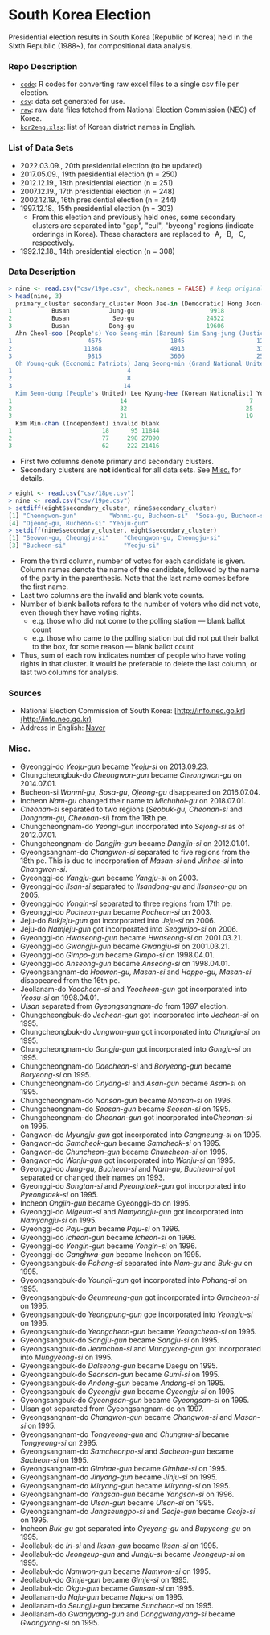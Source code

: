 # South Korea Election

Presidential election results in South Korea (Republic of Korea) held in the Sixth Republic (1988~), for compositional data analysis. 



### Repo Description

- [`code`](code): R codes for converting raw excel files to a single csv file per election.
- [`csv`](csv): data set generated for use.
- [`raw`](raw): raw data files fetched from National Election Commission (NEC) of Korea.
- [`kor2eng.xlsx`](kor2eng.xlsx): list of Korean district names in English.



### List of Data Sets

- 2022.03.09., 20th presidential election (to be updated) 
- 2017.05.09., 19th presidential election (n = 250)
- 2012.12.19., 18th presidential election (n = 251)
- 2007.12.19., 17th presidential election (n = 248)
- 2002.12.19., 16th presidential election (n = 244)
- 1997.12.18., 15th presidential election (n = 303)
  - From this election and previously held ones, some secondary clusters are separated into "gap", "eul", "byeong" regions (indicate orderings in Korea). These characters are replaced to -A, -B, -C, respectively. 
- 1992.12.18., 14th presidential election (n = 308)



### Data Description

```R
> nine <- read.csv("csv/19pe.csv", check.names = FALSE) # keep original column names
> head(nine, 3)
  primary_cluster secondary_cluster Moon Jae-in (Democratic) Hong Joon-pyo (Liberty Korea)
1           Busan           Jung-gu                     9918                         10684
2           Busan            Seo-gu                    24522                         26360
3           Busan           Dong-gu                    19606                         22188
  Ahn Cheol-soo (People's) Yoo Seong-min (Bareum) Sim Sang-jung (Justice) Cho Won-jin (Saenuri)
1                     4675                   1845                    1274                    47
2                    11868                   4913                    3131                    77
3                     9815                   3606                    2589                    65
  Oh Young-guk (Economic Patriots) Jang Seong-min (Grand National United) Lee Jae-oh (Evergreen Korea)
1                                4                                     11                            3
2                                8                                     70                           14
3                               14                                     47                           19
  Kim Seon-dong (People's United) Lee Kyung-hee (Korean Nationalist) Yoon Hong-sik (Hongik)
1                              14                                  7                      9
2                              32                                 25                     51
3                              21                                 19                     31
  Kim Min-chan (Independent) invalid blank
1                         18      95 11844
2                         77     298 27090
3                         62     222 21416
```

- First two columns denote primary and secondary clusters.
- Secondary clusters are **not** identical for all data sets. See [Misc.](#misc) for details.

```R
> eight <- read.csv("csv/18pe.csv")
> nine <- read.csv("csv/19pe.csv")
> setdiff(eight$secondary_cluster, nine$secondary_cluster)
[1] "Cheongwon-gun"         "Wonmi-gu, Bucheon-si"  "Sosa-gu, Bucheon-si"  
[4] "Ojeong-gu, Bucheon-si" "Yeoju-gun"            
> setdiff(nine$secondary_cluster, eight$secondary_cluster)
[1] "Seowon-gu, Cheongju-si"    "Cheongwon-gu, Cheongju-si"
[3] "Bucheon-si"                "Yeoju-si"     
```
- From the third column, number of votes for each candidate is given. Column names denote the name of the candidate, followed by the name of the party in the parenthesis. Note that the last name comes before the first name.
- Last two columns are the invalid and blank vote counts.
- Number of blank ballots refers to the number of voters who did not vote, even though they have voting rights.
  - e.g. those who did not come to the polling station — blank ballot count
  - e.g. those who came to the polling station but did not put their ballot to the box, for some reason — blank ballot count
- Thus, sum of each row indicates number of people who have voting rights in that cluster. It would be preferable to delete the last column, or last two columns for analysis.




### Sources

- National Election Commission of South Korea: [http://info.nec.go.kr](http://info.nec.go.kr)
- Address in English: [Naver](https://s.search.naver.com/n/csearch/content/eprender.nhn?where=nexearch&pkid=252&q=관악구%20영문주소&key=address_eng)



### Misc.

- Gyeonggi-do *Yeoju-gun* became *Yeoju-si* on 2013.09.23.
- Chungcheongbuk-do *Cheongwon-gun* became *Cheongwon-gu* on 2014.07.01. 
- Bucheon-si *Wonmi-gu*, *Sosa-gu*, *Ojeong-gu* disappeared on 2016.07.04.
- Incheon *Nam-gu* changed their name to *Michuhol-gu* on 2018.07.01.
- *Cheonan-si* separated to two regions (*Seobuk-gu, Cheonan-si* and *Dongnam-gu, Cheonan-si*) from the 18th pe.
- Chungcheongnam-do *Yeongi-gun* incorporated into *Sejong-si* as of 2012.07.01.
- Chungcheongnam-do *Dangjin-gun* became *Dangjin-si* on 2012.01.01. 
- Gyeongsangnam-do *Changwon-si* separated to five regions from the 18th pe. This is due to incorporation of *Masan-si* and *Jinhae-si*  into *Changwon-si*.
- Gyeonggi-do *Yangju-gun* became *Yangju-si* on 2003.
- Gyeonggi-do *Ilsan-si* separated to *Ilsandong-gu* and *Ilsanseo-gu* on 2005.
- Gyeonggi-do *Yongin-si* separated to three regions from 17th pe.
- Gyeonggi-do *Pocheon-gun* became *Pocheon-si* on 2003.
- Jeju-do *Bukjeju-gun* got incorporated into *Jeju-si* on 2006.
- Jeju-do *Namjeju-gun* got incorporated into *Seogwipo-si* on 2006.
- Gyeonggi-do *Hwaseong-gun* became *Hwaseong-si* on 2001.03.21.
- Gyeonggi-do *Gwangju-gun* became *Gwangju-si* on 2001.03.21.
- Gyeonggi-do *Gimpo-gun* became *Gimpo-si* on 1998.04.01.
- Gyeonggi-do *Anseong-gun* became *Anseong-si* on 1998.04.01.
- Gyeongsangnam-do *Hoewon-gu, Masan-si* and *Happo-gu, Masan-si* disappeared from the 16th pe.
- Jeollanam-do *Yeocheon-si* and *Yeocheon-gun* got incorporated into *Yeosu-si* on 1998.04.01.
- *Ulsan* separated from *Gyeongsangnam-do* from 1997 election.
- Chungcheongbuk-do *Jecheon-gun* got incorporated into *Jecheon-si* on 1995.
- Chungcheongbuk-do *Jungwon-gun* got incorporated into *Chungju-si* on 1995.
- Chungcheongnam-do *Gongju-gun* got incorporated into *Gongju-si* on 1995.
- Chungcheongnam-do *Daecheon-si* and *Boryeong-gun* became *Boryeong-si* on 1995.
- Chungcheongnam-do *Onyang-si* and *Asan-gun* became *Asan-si* on 1995.
- Chungcheongnam-do *Nonsan-gun* became *Nonsan-si* on 1996.
- Chungcheongnam-do *Seosan-gun* became *Seosan-si* on 1995.
- Chungcheongnam-do *Cheonan-gun* got incorporated into*Cheonan-si* on 1995.
- Gangwon-do *Myungju-gun* got incorporated into *Gangneung-si* on 1995.
- Gangwon-do *Samcheok-gun* became *Samcheok-si* on 1995.
- Gangwon-do *Chuncheon-gun* became *Chuncheon-si* on 1995.
- Gangwon-do *Wonju-gun* got incorporated into *Wonju-si* on 1995.
- Gyeonggi-do *Jung-gu, Bucheon-si* and *Nam-gu, Bucheon-si* got separated or changed their names on 1993.
- Gyeonggi-do *Songtan-si* and *Pyeongtaek-gun* got incorporated into *Pyeongtaek-si* on 1995.
- Incheon *Ongjin-gun* became Gyeonggi-do on 1995.
- Gyeonggi-do *Migeum-si* and *Namyangju-gun* got incorporated into *Namyangju-si* on 1995.
- Gyeonggi-do *Paju-gun* became *Paju-si* on 1996.
- Gyeonggi-do *Icheon-gun* became *Icheon-si* on 1996.
- Gyeonggi-do *Yongin-gun* became *Yongin-si* on 1996.
- Gyeonggi-do *Ganghwa-gun* became Incheon on 1995.
- Gyeongsangbuk-do *Pohang-si* separated into *Nam-gu* and *Buk-gu* on 1995.
- Gyeongsangbuk-do *Youngil-gun* got incorporated into *Pohang-si* on 1995.
- Gyeongsangbuk-do *Geumreung-gun* got incorporated into *Gimcheon-si* on 1995.
- Gyeongsangbuk-do *Yeongpung-gun* goe incorporated into *Yeongju-si* on 1995.
- Gyeongsangbuk-do *Yeongcheon-gun* became *Yeongcheon-si* on 1995.
- Gyeongsangbuk-do *Sangju-gun* became *Sangju-si* on 1995.
- Gyeongsangbuk-do *Jeomchon-si* and *Mungyeong-gun* got incorporated into *Mungyeong-si* on 1995.
- Gyeongsangbuk-do *Dalseong-gun* became Daegu on 1995.
- Gyeongsangbuk-do *Seonsan-gun* became *Gumi-si* on 1995.
- Gyeongsangbuk-do *Andong-gun* became *Andong-si* on 1995.
- Gyeongsangbuk-do *Gyeongju-gun* became *Gyeongju-si* on 1995.
- Gyeongsangbuk-do *Gyeongsan-gun* became *Gyeongsan-si* on 1995.
- Ulsan got separated from Gyeongsangnam-do on 1997.
- Gyeongsangnam-do *Changwon-gun* became *Changwon-si* and *Masan-si* on 1995.
- Gyeongsangnam-do *Tongyeong-gun* and *Chungmu-si* became *Tongyeong-si* on 2995.
- Gyeongsangnam-do *Samcheonpo-si* and *Sacheon-gun* became *Sacheon-si* on 1995.
- Gyeongsangnam-do *Gimhae-gun* became *Gimhae-si* on 1995.
- Gyeongsangnam-do *Jinyang-gun* became *Jinju-si* on 1995.
- Gyeongsangnam-do *Miryang-gun* became *Miryang-si* on 1995.
- Gyeongsangnam-do *Yangsan-gun* became *Yangsan-si* on 1996.
- Gyeongsangnam-do *Ulsan-gun* became *Ulsan-si* on 1995.
- Gyeongsangnam-do *Jangseungpo-si* and *Geoje-gun* became *Geoje-si* on 1995.
- Incheon *Buk-gu* got separated into *Gyeyang-gu* and *Bupyeong-gu* on 1995.
- Jeollabuk-do *Iri-si* and *Iksan-gun* became *Iksan-si* on 1995.
- Jeollabuk-do *Jeongeup-gun* and *Jungju-si* became *Jeongeup-si* on 1995.
- Jeollabuk-do *Namwon-gun* became *Namwon-si* on 1995.
- Jeollabuk-do *Gimje-gun* became *Gimje-si* on 1995.
- Jeollabuk-do *Okgu-gun* became *Gunsan-si* on 1995.
- Jeollanam-do *Naju-gun* became *Naju-si* on 1995.
- Jeollanam-do *Seungju-gun* became *Suncheon-si* on 1995.
- Jeollanam-do *Gwangyang-gun* and *Donggwangyang-si* became *Gwangyang-si* on 1995.
